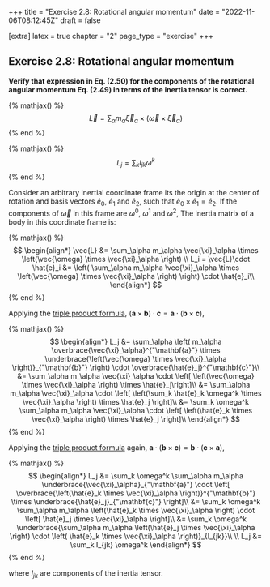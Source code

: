 +++
title = "Exercise 2.8: Rotational angular momentum"
date = "2022-11-06T08:12:45Z"
draft = false

[extra]
latex = true
chapter = "2"
page_type = "exercise"
+++



## Exercise 2.8: Rotational angular momentum





**Verify that expression in Eq. (2.50) for the components of the rotational angular momentum Eq. (2.49) in terms of the inertia tensor is correct.**


{% mathjax() %}
$$
\vec{L} = \sum_\alpha m_\alpha \vec{\xi}_\alpha \times \left(\vec{\omega} \times  \vec{\xi}_\alpha \right)\tag{2.49}
$$
{% end %}




{% mathjax() %}
$$
L_j = \sum_k I_{jk} \omega^k\tag{2.50}
$$
{% end %}





Consider an arbitrary inertial coordinate frame its the origin at the center of rotation and basis vectors $\hat{e}_0$, $\hat{e}_1$ and $\hat{e}_2$, such that $\hat{e}_0 \times \hat{e}_1 = \hat{e}_2$. If the components of $\vec{\omega}$ in this frame are $\omega^0$, $\omega^1$ and $\omega^2$,
 The inertia matrix of a body in this coordinate frame is:



{% mathjax() %}
$$
\begin{align*}
\vec{L} &= \sum_\alpha m_\alpha \vec{\xi}_\alpha \times \left(\vec{\omega} \times  \vec{\xi}_\alpha \right) \\
          L_i = \vec{L}\cdot \hat{e}_i &= \left( \sum_\alpha m_\alpha \vec{\xi}_\alpha \times \left(\vec{\omega} \times  \vec{\xi}_\alpha \right) \right) \cdot \hat{e}_i\\
\end{align*}
$$
{% end %}




Applying the [triple product formula](https://en.wikipedia.org/wiki/Triple_product#Properties), ${\displaystyle (\mathbf {a} \times \mathbf {b} )\cdot \mathbf {c} = \mathbf {a} \cdot (\mathbf {b} \times \mathbf {c} ) }$,


{% mathjax() %}
$$
\begin{align*}
L_j &= \sum_\alpha \left( m_\alpha \overbrace{\vec{\xi}_\alpha}^{"\mathbf{a}"} \times \underbrace{\left(\vec{\omega} \times  \vec{\xi}_\alpha \right)}_{"\mathbf{b}"} \right) \cdot \overbrace{\hat{e}_j}^{"\mathbf{c}"}\\
&= \sum_\alpha m_\alpha \vec{\xi}_\alpha \cdot \left[ \left(\vec{\omega} \times  \vec{\xi}_\alpha \right) \times \hat{e}_j\right]\\
&= \sum_\alpha m_\alpha \vec{\xi}_\alpha \cdot \left[ \left(\sum_k \hat{e}_k \omega^k \times  \vec{\xi}_\alpha \right) \times \hat{e}_j \right]\\
&= \sum_k \omega^k \sum_\alpha m_\alpha \vec{\xi}_\alpha \cdot \left[ \left(\hat{e}_k \times  \vec{\xi}_\alpha \right) \times \hat{e}_j \right]\\
\end{align*}
$$
{% end %}




Applying the [triple product formula](https://en.wikipedia.org/wiki/Triple_product#Properties) again, ${\displaystyle \mathbf {a} \cdot (\mathbf {b} \times \mathbf {c} )=\mathbf {b} \cdot (\mathbf {c} \times \mathbf {a} )}$,


{% mathjax() %}
$$
\begin{align*}
L_j &= \sum_k \omega^k \sum_\alpha m_\alpha \underbrace{\vec{\xi}_\alpha}_{"\mathbf{a}"} \cdot \left[ \overbrace{\left(\hat{e}_k \times  \vec{\xi}_\alpha \right)}^{"\mathbf{b}"} \times \underbrace{\hat{e}_j}_{"\mathbf{c}"} \right]\\
    &= \sum_k \omega^k \sum_\alpha m_\alpha \left(\hat{e}_k \times  \vec{\xi}_\alpha \right) \cdot \left[ \hat{e}_j \times \vec{\xi}_\alpha \right]\\
    &= \sum_k \omega^k \underbrace{\sum_\alpha m_\alpha \left(\hat{e}_j \times  \vec{\xi}_\alpha \right) \cdot \left( \hat{e}_k \times \vec{\xi}_\alpha \right)}_{I_{jk}}\\
    \\
L_j &= \sum_k I_{jk} \omega^k
\end{align*}
$$
{% end %}



where $I_{jk}$ are components of the inertia tensor.
